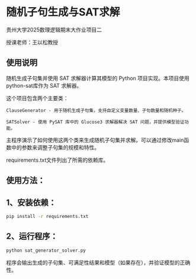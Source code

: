 # 随机子句生成与SAT求解
贵州大学2025数理逻辑期末大作业项目二

授课老师：王以松教授

## 使用说明

随机生成子句集并使用 SAT 求解器计算其模型的 Python 项目实现。本项目使用python-sat库作为 SAT 求解器。

这个项目包含两个主要类：

`ClauseGenerator - 用于随机生成子句集，支持自定义变量数量、子句数量和随机种子。`

`SATSolver - 使用 PySAT 库中的 Glucose3 求解器解决 SAT 问题，并提供模型验证功能。`

主程序演示了如何使用这两个类来生成随机子句集并求解。可以通过修改main函数中的参数来调整子句集的规模和特性。

requirements.txt文件列出了所需的依赖库。

## 使用方法：

## 1、安装依赖：
```bash
pip install -r requirements.txt
```
## 2、运行程序：
```bash
python sat_generator_solver.py
```

程序会输出生成的子句集、可满足性结果和模型（如果存在），并验证模型的正确性。

